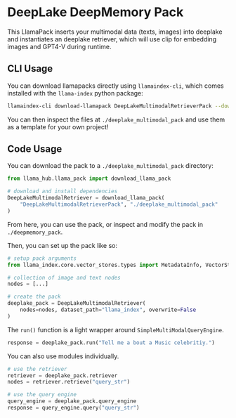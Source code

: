 # DeepLake DeepMemory Pack

This LlamaPack inserts your multimodal data (texts, images) into deeplake and instantiates an deeplake retriever, which will use clip for embedding images and GPT4-V during runtime.

## CLI Usage

You can download llamapacks directly using `llamaindex-cli`, which comes installed with the `llama-index` python package:

```bash
llamaindex-cli download-llamapack DeepLakeMultimodalRetrieverPack --download-dir ./deeplake_multimodal_pack
```

You can then inspect the files at `./deeplake_multimodal_pack` and use them as a template for your own project!

## Code Usage

You can download the pack to a `./deeplake_multimodal_pack` directory:

```python
from llama_hub.llama_pack import download_llama_pack

# download and install dependencies
DeepLakeMultimodalRetriever = download_llama_pack(
    "DeepLakeMultimodalRetrieverPack", "./deeplake_multimodal_pack"
)
```

From here, you can use the pack, or inspect and modify the pack in `./deepmemory_pack`.

Then, you can set up the pack like so:

```python
# setup pack arguments
from llama_index.core.vector_stores.types import MetadataInfo, VectorStoreInfo

# collection of image and text nodes
nodes = [...]

# create the pack
deeplake_pack = DeepLakeMultimodalRetriever(
    nodes=nodes, dataset_path="llama_index", overwrite=False
)
```

The `run()` function is a light wrapper around `SimpleMultiModalQueryEngine`.

```python
response = deeplake_pack.run("Tell me a bout a Music celebritiy.")
```

You can also use modules individually.

```python
# use the retriever
retriever = deeplake_pack.retriever
nodes = retriever.retrieve("query_str")

# use the query engine
query_engine = deeplake_pack.query_engine
response = query_engine.query("query_str")
```
